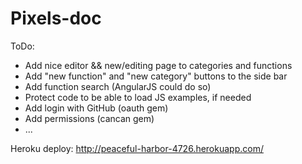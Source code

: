 Pixels-doc
==========

ToDo:

* Add nice editor && new/editing page to categories and functions
* Add "new function" and "new category" buttons to the side bar
* Add function search (AngularJS could do so)
* Protect code to be able to load JS examples, if needed
* Add login with GitHub (oauth gem)
* Add permissions (cancan gem)
* ...

Heroku deploy: http://peaceful-harbor-4726.herokuapp.com/
